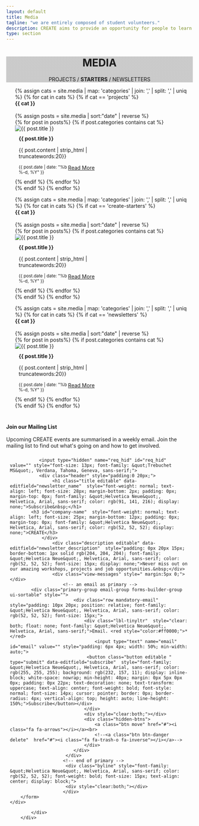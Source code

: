 ```yaml
---
layout: default
title: Media
tagline: "we are entirely composed of student volunteers."
description: CREATE aims to provide an opportunity for people to learn practical skills in engineering, invention and design, and collaborate on ideas and projects.
type: section
---
```



<style type="text/css">
.team-cover {
	background-image: linear-gradient( rgba(0, 0, 0, 0.2), rgba(0, 0, 0, 0.2) ), url(/images/Cover/team-1.jpg);
}
</style>

<div class="jumbotron general-cover team-cover" >
  <div class="wrapper">
    <center>
      <h1><b>MEDIA</b></h1>
      <span>PROJECTS / <b>STARTERS</b> / NEWSLETTERS</span>
    </center>
  </div>
</div>

<div class="wrapper">

<ul class="post-list">
	{% assign cats =  site.media | map: 'categories' | join: ','  | split: ',' | uniq %}
    {% for cat in cats %}
		{% if cat == 'projects' %}
		    <div class="postBody">
				<div class="manual-post">
					<div class="manual manual-title" id="{{ cat }}">
				 		<strong>{{ cat }}</strong>
					</div>
				</div><br>
				{% assign posts = site.media | sort:"date" | reverse %}
		    	<div class="product-pod">
			    {% for post in posts%}
			    	{% if post.categories contains cat %}
					<div class="card" style="width: 225px; height: auto;">
					  <img class="card-img-top" src="{{ post.image }}" alt="{{ post.title }}"/>
					  <div class="card-block" style="padding: 10px;">
					    <b class="card-title">{{ post.title }}</b>
					    <p class="card-text">{{ post.content | strip_html | truncatewords:20}}</p>
					    <a style="float:right" href="{{ site.baseurl }}{{ post.url }}" class="btn btn-secondary">Read More</a>
			    		<small style="float:left, position: absolute;">{{ post.date | date: "%b %-d, %Y" }}</small>
					  </div>
					</div>
		    		{% endif %}
	   			 {% endfor %}
				</div>
			</div>
		{% endif %}
	{% endfor %}
</ul>


<ul class="post-list">
	{% assign cats =  site.media | map: 'categories' | join: ','  | split: ',' | uniq %}
    {% for cat in cats %}
		{% if cat == 'create-starters' %}
		    <div class="postBody">
				<div class="manual-post">
					<div class="manual manual-title" id="{{ cat }}">
				 		<strong>{{ cat }}</strong>
					</div>
				</div><br>
				{% assign posts = site.media | sort:"date" | reverse %}
		    	<div class="product-pod">
			    {% for post in posts%}
			    	{% if post.categories contains cat %}
					<div class="card" style="width: 225px; height: auto;">
					  <img class="card-img-top" src="{{ post.image }}" alt="{{ post.title }}"/>
					  <div class="card-block" style="padding: 10px;">
					    <b class="card-title">{{ post.title }}</b>
					    <p class="card-text">{{ post.content | strip_html | truncatewords:20}}</p>
					    <a style="float:right" href="{{ site.baseurl }}{{ post.url }}" class="btn btn-secondary">Read More</a>
			    		<small style="float:left, position: absolute;">{{ post.date | date: "%b %-d, %Y" }}</small>
					  </div>
					</div>
		    		{% endif %}
				{% endfor %}
				</div>
			</div>
    		{% endif %}
	{% endfor %}
</ul>

<ul class="post-list">
	{% assign cats =  site.media | map: 'categories' | join: ','  | split: ',' | uniq %}
    {% for cat in cats %}
		{% if cat == 'newsletters' %}
		    <div class="postBody">
				<div class="manual-post">
					<div class="manual manual-title" id="{{ cat }}">
				 		<strong>{{ cat }}</strong>
					</div>
				</div><br>
				{% assign posts = site.media | sort:"date" | reverse %}
		    	<div class="product-pod">
			    {% for post in posts%}
			    	{% if post.categories contains cat %}
					<div class="card" style="width: 225px; height: auto;">
					  <img class="card-img-top" src="{{ post.image }}" alt="{{ post.title }}">
					  <div class="card-block" style="padding: 10px;">
					    <b class="card-title">{{ post.title }}</b>
					    <p class="card-text">{{ post.content | strip_html | truncatewords:20}}</p>
					    <a style="float:right" href="{{ site.baseurl }}{{ post.url }}" class="btn btn-secondary">Read More</a>
			    		<small style="float:left, position: absolute;">{{ post.date | date: "%b %-d, %Y" }}</small>
					  </div>
					</div>
		    		{% endif %}
				{% endfor %}
				</div>
			</div>
    		{% endif %}
	{% endfor %}
</ul>

</div>
<div style="margin-top: 40px;margin-bottom: 40px;">
	<div class="wrapper">
		<div class="manual-post" id="mailing">
			<div class="manual manual-title">
			  <i class="fa fa-envelope-o fa-lg" aria-hidden="true"></i>
			  <strong>Join our Mailing List</strong>
			</div>
			<br>
			<div class="portfolio-content">
			Upcoming CREATE events are summarised in a weekly email. Join the mailing list to find out what's going on and how to get involved.


<div id="sib_embed_signup" style="padding: 10px;">
    <div class="forms-builder-wrapper" style="position:relative;margin-left: auto;margin-right: auto;">
        <input type="hidden" id="sib_embed_signup_lang" value="en">
        <input type="hidden" id="sib_embed_invalid_email_message" value="That email address is not valid. Please try again.">
	    <input type="hidden" name="primary_type" id="primary_type" value="email">
        <div id="sib_loading_gif_area" style="position: absolute;z-index: 9999;display: none;">
          <img src="https://my.sendinblue.com/public/theme/version4/assets/images/loader_sblue.gif" style="display: block;margin-left: auto;margin-right: auto;position: relative;top: 40%;">
        </div>
        <form class="description" id="theform" name="theform" action="https://my.sendinblue.com/users/subscribeembed/js_id/2piuj/id/1" onsubmit="return false;">
            <input type="hidden" name="js_id" id="js_id" value="2piuj"><input type="hidden" name="listid" id="listid" value="5"><input type="hidden" name="from_url" id="from_url" value="yes"><input type="hidden" name="hdn_email_txt" id="hdn_email_txt" value="">
            <div class="sib-container rounded">

               <input type="hidden" name="req_hid" id="req_hid" value="" style="font-size: 13px; font-family: &quot;Trebuchet MS&quot;, Verdana, Tahoma, Geneva, sans-serif;">
               <div class="header" style="padding:0 20px;">
                    <h1 class="title editable" data-editfield="newsletter_name"  style="font-weight: normal; text-align: left; font-size: 28px; margin-bottom: 2px; padding: 0px; margin-top: 0px; font-family: &quot;Helvetica Neue&quot;, Helvetica, Arial, sans-serif; color: rgb(91, 141, 216); display: none;">Subscribe&nbsp;</h1>
  		    <h3 id="company-name"  style="font-weight: normal; text-align: left; font-size: 25px; margin-bottom: 12px; padding: 0px; margin-top: 0px; font-family: &quot;Helvetica Neue&quot;, Helvetica, Arial, sans-serif; color: rgb(52, 52, 52); display: none;">CREATE</h3>
                </div>
                    <div class="description editable" data-editfield="newsletter_description"  style="padding: 0px 20px 15px; border-bottom: 1px solid rgb(204, 204, 204); font-family: &quot;Helvetica Neue&quot;, Helvetica, Arial, sans-serif; color: rgb(52, 52, 52); font-size: 15px; display: none;">Never miss out on our amazing workshops, projects and job opportunities.&nbsp;</div>
                    <div class="view-messages" style=" margin:5px 0;"> </div>
                        <!-- an email as primary -->
            <div class="primary-group email-group forms-builder-group ui-sortable" style="">
                            <div class="row mandatory-email" style="padding: 10px 20px; position: relative; font-family: &quot;Helvetica Neue&quot;, Helvetica, Arial, sans-serif; color: rgb(52, 52, 52); font-size: 15px;">
                                <div class="lbl-tinyltr"  style="clear: both; float: none; font-family: &quot;Helvetica Neue&quot;, Helvetica, Arial, sans-serif;">Email. <red style="color:#ff0000;">*</red>
                    	            <input type="text" name="email" id="email" value="" style="padding: 6px 4px; width: 50%; min-width: auto;">
		                         <button class="button editable " type="submit" data-editfield="subscribe"  style="font-family: &quot;Helvetica Neue&quot;, Helvetica, Arial, sans-serif; color: rgb(255, 255, 255); background: rgb(232, 157, 11); display: inline-block; white-space: nowrap; min-height: 40px; margin: 0px 5px 0px 0px; padding: 0px 22px; text-decoration: none; text-transform: uppercase; text-align: center; font-weight: bold; font-style: normal; font-size: 14px; cursor: pointer; border: 0px; border-radius: 4px; vertical-align: top; height: auto; line-height: 150%;">Subscribe</button></div>
                                </div>
                                <div style="clear:both;"></div>
                                <div class="hidden-btns">
                                    <a class="btn move" href="#"><i class="fa fa-arrows"></i></a><br>
                                    <!--<a class="btn btn-danger delete"  href="#"><i class="fa fa-trash-o fa-inverse"></i></a>-->
                                </div>
                            </div>
                         </div>
                        <!-- end of primary -->
                         <div class="byline" style="font-family: &quot;Helvetica Neue&quot;, Helvetica, Arial, sans-serif; color: rgb(52, 52, 52); font-weight: bold; font-size: 15px; text-align: center; display: block;">
                         <div style="clear:both;"></div>
                        </div>
        </form>
    </div>
</div>
<script type="text/javascript">
    var sib_prefix = 'sib';
    var sib_dateformat = 'mm-dd-yyyy';
</script>
<script type='text/javascript' src='https://my.sendinblue.com/public/theme/version4/assets/js/src/subscribe-validate.js?v=1.0'></script>
<script type='text/javascript'>
    jQuery.noConflict(true);
</script>

<!-- End : SendinBlue Signup Form HTML Code -->


			</div>
		</div>
  </div>
</div>
